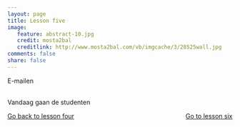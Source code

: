 ```yaml
---
layout: page 
title: Lesson five
image: 
   feature: abstract-10.jpg
   credit: mosta2bal
   creditlink: http://www.mosta2bal.com/vb/imgcache/3/28525wall.jpg
comments: false
share: false 
---
```

E-mailen

<br>Vandaag gaan de studenten 







<div style="float: left"> 
<a href="{{ site.url }}/business-administration/project/week-4/" class="btn">Go back to lesson four</a>
</div>

<div style="float: right"> 
<a href="{{ site.url }}/business-administration/project/week-6/" class="btn">Go to lesson six</a>
</div>